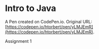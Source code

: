 # Intro to Java

A Pen created on CodePen.io. Original URL: [https://codepen.io/htorbert/pen/yLMJEmR](https://codepen.io/htorbert/pen/yLMJEmR).

Assignment 1
